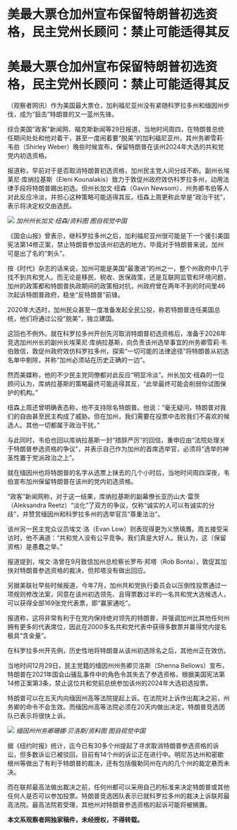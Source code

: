 # 美最大票仓加州宣布保留特朗普初选资格，民主党州长顾问：禁止可能适得其反

# 美最大票仓加州宣布保留特朗普初选资格，民主党州长顾问：禁止可能适得其反

（观察者网讯）作为美国最大票仓，加利福尼亚州没有紧随科罗拉多州和缅因州步伐，成为“狙击”特朗普的又一蓝州先锋。

综合美国“政客”新闻网、福克斯新闻等29日报道，当地时间周四，在特朗普总统任期间处处和他对着干，甚至一度闹着要“脱美”的加利福尼亚州，其州务卿雪莉·韦伯（Shirley
Weber）晚些时候宣布，保留特朗普在该州2024年大选的共和党党内初选资格。

报道称，早前对于是否取消特朗普初选资格，加州民主党人间分歧不断。副州长埃莱尼·库纳拉基斯（Eleni
Kounalakis）致力于敦促州政府效仿科罗拉多州，动用法律手段将特朗普踢出初选。但州长加文·纽森（Gavin
Newsom）、州务卿韦伯等人对此反应冷淡，并担心这种策略可能适得其反。纽森上周更称此举是“政治干扰”，表示将决定权交由选民。

![](https://inews.gtimg.com/om_bt/OyqaHBXj1ljrl7mAmkNtG5XEHBy6WVV0eKBII3vK74xsgAA/1000)
_加州州长加文·纽森/资料图 图自视觉中国_

《国会山报》曾表示，继科罗拉多州之后，加利福尼亚州很可能是下一个援引美国宪法第14修正案，禁止特朗普参加该州初选的地方。毕竟对于特朗普来说，加州可是出了名的“刺头”。

按《时代》杂志的话来说，加州可能是美国“最激进”的州之一，整个州政府中几乎找不到共和党人。而无论是移民、税收、医保政策，还是互联网监管和环境问题，加州的政策都和特朗普执政期间的政策相对抗，州政府曾在两年不到的时间里46次起诉特朗普政府，稳坐“反特朗普”前锋。

2020年大选时，加州民众甚至一度准备发起全民公投，称若特朗普连任美国总统，他们将通过公投“脱美”，独立建国。

这回也不例外。就在科罗拉多州开创先河取消特朗普初选资格后，准备于2026年竞选加州州长的副州长埃莱尼·库纳拉基斯，向负责该州选举事宜的州务卿雪莉·韦伯致信，敦促州政府效仿科罗拉多州，探索“一切可能的法律途径”将特朗普从初选名单中剔除，并称“加州必须站在历史正确的一边”。

然而美媒称，他的不少民主党同僚都对此反应“明显冷淡”。州长加文·纽森的一位顾问认为，库纳拉基斯的策略最终可能适得其反，“此举最终可能会削弱你试图保护的机构。”

纽森上周还曾明确表态称，他不支持除名特朗普。他说：“毫无疑问，特朗普对我们的自由甚至民主构成了威胁。但在加州，我们需要在投票中击败我们不喜欢的候选人。其他一切都属于政治干扰。”

与此同时，韦伯也回以库纳拉基斯一封“措辞严厉”的回信，重申应由“法院处理关于特朗普参选资格的争议”，并表示自己作为加州的首席选举官，必须将“选举的神圣性置于党派政治之上”。

就在缅因州也将特朗普的名字从选票上抹去的几个小时后，当地时间周四深夜，韦伯宣布加州保留特朗普在该州的党内初选资格。

“政客”新闻网称，对于这一结果，库纳拉基斯的副幕僚长亚历山大·雷茨（Aleksandra
Reetz）“淡化”了双方的争议，仅称“诚实的人可以有诚实的分歧”，并赞赏缅因州和科罗拉多州的选举官员“尊重法治”。

该州另一民主党众议员埃文·洛（Evan
Low）则表现得更为义愤填膺。周五接受采访时，他不满道：“共和党人没有公平竞争。我们真是大好人。我认为，这（保留资格）是愚蠢之举。”

报道提到，埃文·洛曾在9月致信加州总检察长罗布·邦塔（Rob Bonta），敦促其加快对特朗普参选资格的裁决，但邦塔没有做出回应。

另据美联社早些时候报道，今年7月，加州共和党执行委员会以压倒性投票通过一项规则修改法案，同意在该州初选领先、且得票数过半的一名共和党大选候选人，可以获得全部169张党代表票，即“赢家通吃”。

报道称，这将非常有利于在党内保持绝对领先的特朗普，并强调加州比其他任何州拥有更多的代表席位，因此在2000多名共和党代表中获得多数票并赢得党内提名极具“含金量”。

在科罗拉多州开先例，历史性地将特朗普从该州初选除名之后，其他州正在效仿。

当地时间12月29日，民主党籍的缅因州州务卿贝洛斯（Shenna
Bellows）宣布，特朗普在2021年国会山骚乱事件中的角色令其失去了参选资格，根据美国宪法第14修正案第3条，禁止这位共和党前总统参加该州的2024年大选初选投票。

特朗普可以在五天内向缅因州高等法院提起上诉。在法院对上诉作出裁决之前，州务卿的命令不会生效。而缅因州高等法院必须在20天内做出决定。特朗普竞选团队已表示将很快上诉。

![](https://inews.gtimg.com/om_bt/ObvC6IqAIDmjxt0d7VNmZXmnZNp9LfuDPNjxbX8OVL85MAA/1000)
_缅因州州务卿珊娜·贝洛斯/资料图 图自视觉中国_

据《纽约时报》统计，迄今已有30多个州提起了寻求取消特朗普参选资格的诉讼，但多数诉讼已被驳回，目前有14个州的诉讼正在进行中。明尼苏达州和密歇根州等做出了有利于特朗普的裁决，还有包括俄勒冈州在内的几个州的裁定悬而未决。

而在联邦最高法做出裁决之前，任何州都可以采用自己的标准来决定特朗普或其他任何人是否可以参加投票。特朗普竞选团队表示已就科罗拉多州的裁决上诉联邦最高法院。最高法院若受理，其他州对特朗普参选资格的起诉可能将被搁置。

**本文系观察者网独家稿件，未经授权，不得转载。**


